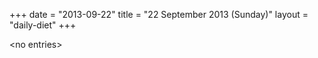 +++
date = "2013-09-22"
title = "22 September 2013 (Sunday)"
layout = "daily-diet"
+++


\<no entries\>
